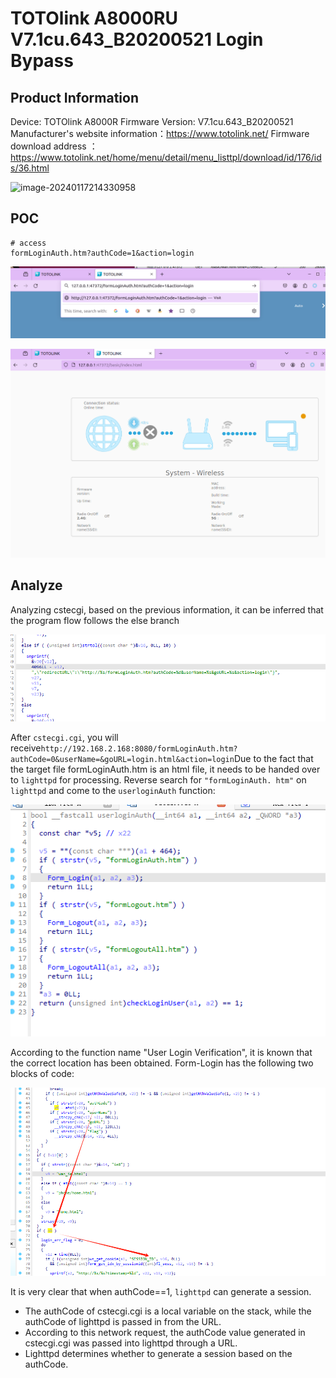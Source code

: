 # TOTOlink A8000RU V7.1cu.643_B20200521 Login Bypass

## Product Information

Device: TOTOlink A8000R
Firmware Version: V7.1cu.643_B20200521
Manufacturer's website information：https://www.totolink.net/
Firmware download address ：https://www.totolink.net/home/menu/detail/menu_listtpl/download/id/176/ids/36.html

![image-20240117214330958](https://github.com/funny-mud-peee/IoT-vuls/blob/main/TOTOLINK%20A8000RU/img/image-20240117214330958.png)

## POC

```url
# access
formLoginAuth.htm?authCode=1&action=login
```

![image-20240228213103122](https://github.com/funny-mud-peee/IoT-vuls/blob/main/TOTOLINK%20A8000RU/img/image-20240228213103122.png)

![image-20240228212755452](https://github.com/funny-mud-peee/IoT-vuls/blob/main/TOTOLINK%20A8000RU/img/image-20240228212755452.png)

## Analyze

Analyzing cstecgi, based on the previous information, it can be inferred that the program flow follows the else branch

![image-20240228212625677](https://github.com/funny-mud-peee/IoT-vuls/blob/main/TOTOLINK%20A8000RU/img/image-20240228212625677.png)

After `cstecgi.cgi`, you will receive` http://192.168.2.168:8080/formLoginAuth.htm?authCode=0&userName=&goURL=login.html&action=login `Due to the fact that the target file formLoginAuth.htm is an html file, it needs to be handed over to `lighttpd` for processing. Reverse search for `"formLoginAuth. htm"` on `lighttpd` and come to the `userloginAuth` function:

![image-20240228212631321](https://github.com/funny-mud-peee/IoT-vuls/blob/main/TOTOLINK%20A8000RU/img/image-20240228212631321.png)

According to the function name "User Login Verification", it is known that the correct location has been obtained. Form-Login has the following two blocks of code:

![image-20240228212636909](https://github.com/funny-mud-peee/IoT-vuls/blob/main/TOTOLINK%20A8000RU/img/image-20240228212636909.png)

It is very clear that when authCode==1, `lighttpd` can generate a session.

- The authCode of cstecgi.cgi is a local variable on the stack, while the authCode of lighttpd is passed in from the URL.
- According to this network request, the authCode value generated in cstecgi.cgi was passed into lighttpd through a URL.
- Lighttpd determines whether to generate a session based on the authCode.
